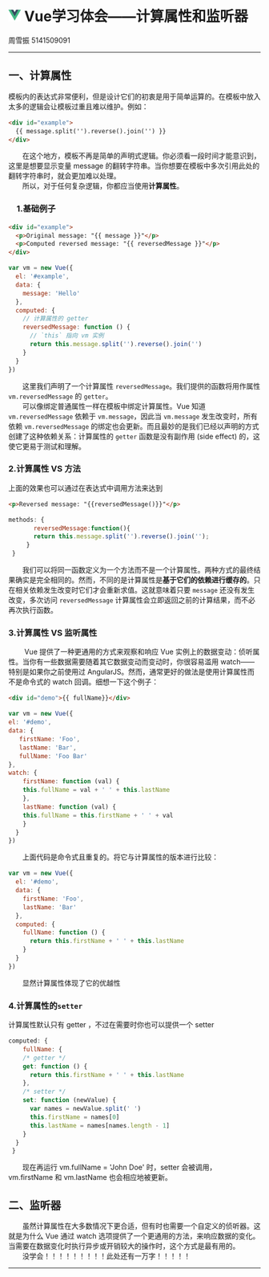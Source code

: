 # <img src="img\vue.png" width="25px" height="25px" /> Vue学习体会——计算属性和监听器

周雪振 5141509091

---

## 一、计算属性

模板内的表达式非常便利，但是设计它们的初衷是用于简单运算的。在模板中放入太多的逻辑会让模板过重且难以维护。例如：
```HTML
<div id="example">
  {{ message.split('').reverse().join('') }}
</div>
```
&emsp;&emsp;在这个地方，模板不再是简单的声明式逻辑。你必须看一段时间才能意识到，这里是想要显示变量 message 的翻转字符串。当你想要在模板中多次引用此处的翻转字符串时，就会更加难以处理。  
&emsp;&emsp;所以，对于任何复杂逻辑，你都应当使用**计算属性**。
### &emsp;1.基础例子
```HTML
<div id="example">
  <p>Original message: "{{ message }}"</p>
  <p>Computed reversed message: "{{ reversedMessage }}"</p>
</div>
```
```js
var vm = new Vue({
  el: '#example',
  data: {
    message: 'Hello'
  },
  computed: {
    // 计算属性的 getter
    reversedMessage: function () {
      // `this` 指向 vm 实例
      return this.message.split('').reverse().join('')
    }
  }
})
```
&emsp;&emsp;这里我们声明了一个计算属性 `reversedMessage`。我们提供的函数将用作属性 `vm.reversedMessage` 的 `getter`。  
&emsp;&emsp;可以像绑定普通属性一样在模板中绑定计算属性。Vue 知道 `vm.reversedMessage` 依赖于 `vm.message`，因此当 `vm.message` 发生改变时，所有依赖 `vm.reversedMessage` 的绑定也会更新。而且最妙的是我们已经以声明的方式创建了这种依赖关系：计算属性的 `getter` 函数是没有副作用 (side effect) 的，这使它更易于测试和理解。
### 2.计算属性 VS 方法
上面的效果也可以通过在表达式中调用方法来达到
```HTML
<p>Reversed message: "{{reversedMessage()}}"</p>
```
```js
methods: {
       reversedMessage:function(){
       return this.message.split('').reverse().join('');
     }
 }
 ```
 &emsp;&emsp;我们可以将同一函数定义为一个方法而不是一个计算属性。两种方式的最终结果确实是完全相同的。然而，不同的是计算属性是**基于它们的依赖进行缓存的**。只在相关依赖发生改变时它们才会重新求值。这就意味着只要 `message` 还没有发生改变，多次访问 `reversedMessage` 计算属性会立即返回之前的计算结果，而不必再次执行函数。  

### 3.计算属性 VS 监听属性
&emsp;&emsp; Vue 提供了一种更通用的方式来观察和响应 Vue 实例上的数据变动：侦听属性。当你有一些数据需要随着其它数据变动而变动时，你很容易滥用 watch——特别是如果你之前使用过 AngularJS。然而，通常更好的做法是使用计算属性而不是命令式的 watch 回调。细想一下这个例子：
```HTML
<div id="demo">{{ fullName}}</div>
```
```js
var vm = new Vue({
el: '#demo',
data: {
   firstName: 'Foo',
   lastName: 'Bar',
   fullName: 'Foo Bar'
},
watch: {
    firstName: function (val) {
    this.fullName = val + ' ' + this.lastName
    },
    lastName: function (val) {
    this.fullName = this.firstName + ' ' + val
    }
  }
})
```
&emsp;&emsp;上面代码是命令式且重复的。将它与计算属性的版本进行比较：
```js
var vm = new Vue({
  el: '#demo',
  data: {
    firstName: 'Foo',
    lastName: 'Bar'
  },
  computed: {
    fullName: function () {
      return this.firstName + ' ' + this.lastName
    }
  }
})
```
&emsp;&emsp;显然计算属性体现了它的优越性

### 4.计算属性的`setter`
计算属性默认只有 getter ，不过在需要时你也可以提供一个 setter 
```js
computed: {
    fullName: {
    /* getter */
    get: function () {
      return this.firstName + ' ' + this.lastName
    },
    /* setter */
    set: function (newValue) {
      var names = newValue.split(' ')
      this.firstName = names[0]
      this.lastName = names[names.length - 1]
    }
  }
 }
```
&emsp;&emsp;现在再运行 vm.fullName = 'John Doe' 时，setter 会被调用，vm.firstName 和 vm.lastName 也会相应地被更新。

## 二、监听器

&emsp;&emsp;虽然计算属性在大多数情况下更合适，但有时也需要一个自定义的侦听器。这就是为什么 Vue 通过 watch 选项提供了一个更通用的方法，来响应数据的变化。当需要在数据变化时执行异步或开销较大的操作时，这个方式是最有用的。    
&emsp;&emsp;没学会！！！！！！！！！此处还有一万字！！！！！

---